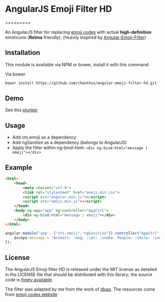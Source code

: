 # AngularJS Emoji Filter HD
=========

An AngularJS filter for replacing [emoji codes](http://www.emoji-cheat-sheet.com) with actual **high-definition** emoticons (**Retina** friendly). (heavily inspired by [Angular-Emoji-Filter](https://github.com/globaldev/angular-emoji-filter))

Installation
--
This module is available via NPM or bower, install it with this command:

Via bower

```bash
bower install https://github.com/chanthus/angular-emoji-filter-hd.git
```

Demo
--
See this [plunker](http://embed.plnkr.co/Woxf3rQuLiYWhh7ccvak/preview)

Usage
--
- Add cts.emoji as a dependency
- Add ngSanitize as a dependency (belongs to AngularJS)
- Apply the filter within ng-bind-html: ```<div ng-bind-html="message | emoji"></div>```

Example
--

```html
<html>
    <head>
        <meta charset="utf-8">
        <link rel="stylesheet" href="emoji.min.css">
        <script src="angular.min.js"></script>
        <script src="emoji.min.js"></script>
    </head>
    <body ng-app="app" ng-controller="AppCtrl">
        <div ng-bind-html="message | emoji"></div>
    </body>
</html>
```
 
```js
angular.module("app", ["cts.emoji","ngSanitize"]).controller("AppCtrl", function ($scope) {
    $scope.message = "Animals: :dog: :cat: :snake: People: :smile: :confused: :angry: Places: :house: :school: :hotel: :poop:";
});
```


License
--
The AngularJS Emoji filter HD is released under the MIT license as detailed in the LICENSE file that should be distributed with this library; the source code is [freely available](http://github.com/globaldev/angular-emoji-filter).

The filter was adapted by me from the work of [dbaq](https://github.com/dbaq/angular-emoji-filter-hd). The resources come from [emoji codes website](http://www.emoji-cheat-sheet.com)